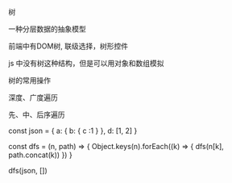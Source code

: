 树

一种分层数据的抽象模型

前端中有DOM树, 联级选择，树形控件

js 中没有树这种结构，但是可以用对象和数组模拟

树的常用操作

深度、广度遍历

先、中、后序遍历

const json = {
    a: { b: { c :1 } },
    d: [1, 2]
}

const dfs = (n, path) => {
    Object.keys(n).forEach((k) => {
        dfs(n[k], path.concat(k))
    })
}

dfs(json, [])